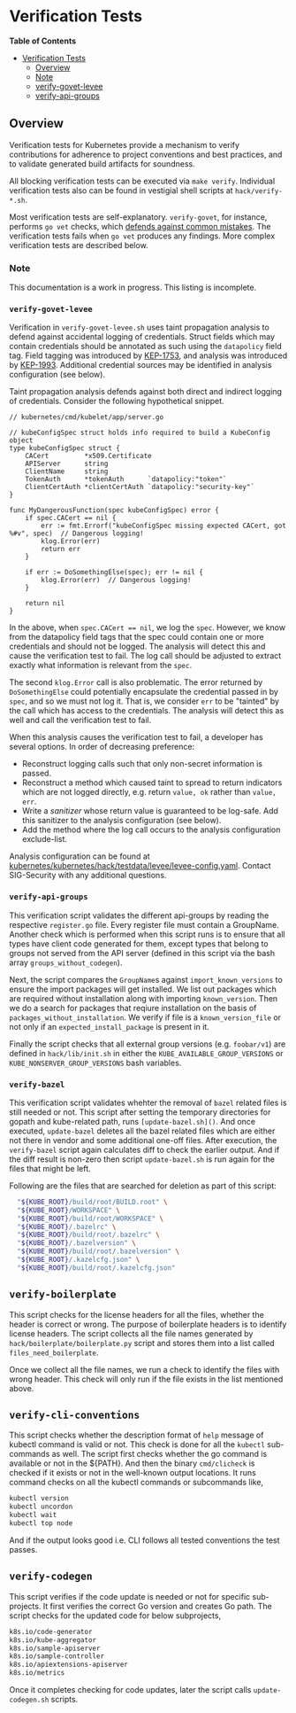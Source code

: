 # Verification Tests

**Table of Contents**

- [Verification Tests](#verification-tests)
  - [Overview](#overview)
  - [Note](#note)
  - [verify-govet-levee](#verify-govet-leve)
  - [verify-api-groups](#verify-api-groups)

## Overview

Verification tests for Kubernetes provide a mechanism to verify contributions for adherence to project conventions
and best practices, and to validate generated build artifacts for soundness.

All blocking verification tests can be executed via `make verify`.
Individual verification tests also can be found in vestigial shell scripts at `hack/verify-*.sh`.

Most verification tests are self-explanatory.
`verify-govet`, for instance, performs `go vet` checks, which [defends against common mistakes](https://golang.org/cmd/vet/).
The verification tests fails when `go vet` produces any findings.
More complex verification tests are described below.

### Note

This documentation is a work in progress.  This listing is incomplete.

### `verify-govet-levee`

Verification in `verify-govet-levee.sh` uses taint propagation analysis
to defend against accidental logging of credentials.
Struct fields which may contain credentials should be annotated as such using the `datapolicy` field tag.
Field tagging was introduced by [KEP-1753](https://github.com/kubernetes/enhancements/issues/1753), and analysis was introduced by [KEP-1993](https://github.com/kubernetes/enhancements/issues/1933).
Additional credential sources may be identified in analysis configuration (see below).

Taint propagation analysis defends against both direct and indirect logging of credentials.
Consider the following hypothetical snippet.

```golang
// kubernetes/cmd/kubelet/app/server.go

// kubeConfigSpec struct holds info required to build a KubeConfig object
type kubeConfigSpec struct {
	CACert         *x509.Certificate
	APIServer      string
	ClientName     string
	TokenAuth      *tokenAuth      `datapolicy:"token"`
	ClientCertAuth *clientCertAuth `datapolicy:"security-key"`
}

func MyDangerousFunction(spec kubeConfigSpec) error {
	if spec.CACert == nil {
		err := fmt.Errorf("kubeConfigSpec missing expected CACert, got %#v", spec)  // Dangerous logging!
		klog.Error(err)
		return err
	}
	
	if err := DoSomethingElse(spec); err != nil {
		klog.Error(err)  // Dangerous logging!
	}

	return nil
}
```

In the above, when `spec.CACert == nil`, we log the `spec`.
However, we know from the datapolicy field tags that the spec could contain one or more credentials and should not be logged.
The analysis will detect this and cause the verification test to fail.
The log call should be adjusted to extract exactly what information is relevant from the `spec`.

The second `klog.Error` call is also problematic.
The error returned by `DoSomethingElse` could potentially encapsulate the credential passed in by `spec`, and so we must not log it.
That is, we consider `err` to be "tainted" by the call which has access to the credentials.
The analysis will detect this as well and call the verification test to fail.

When this analysis causes the verification test to fail, a developer has several options.
In order of decreasing preference:
* Reconstruct logging calls such that only non-secret information is passed.
* Reconstruct a method which caused taint to spread to return indicators which are not logged directly, e.g. return `value, ok` rather than `value, err`.
* Write a *sanitizer* whose return value is guaranteed to be log-safe.  Add this sanitizer to the analysis configuration (see below).
* Add the method where the log call occurs to the analysis configuration exclude-list.

Analysis configuration can be found at [kubernetes/kubernetes/hack/testdata/levee/levee-config.yaml](https://github.com/kubernetes/kubernetes/blob/master/hack/testdata/levee/levee-config.yaml).
Contact SIG-Security with any additional questions.

### `verify-api-groups`

This verification script validates the different api-groups by reading
the respective `register.go` file. Every register file must contain a
GroupName.  Another check which is performed when this script runs is
to ensure that all types have client code generated for them, except
types that belong to groups not served from the API server (defined in
this script via the bash array `groups_without_codegen`).

Next, the script compares the `GroupName`s against
`import_known_versions` to ensure the import packages will get
installed. We list out packages which are required without
installation along with importing `known_version`. Then we do a search
for packages that reqiure installation on the basis of
`packages_without_installation`. We verify if file is a
`known_version_file` or not only if an `expected_install_package` is
present in it.

Finally the script checks that all external group versions
(e.g. `foobar/v1`) are defined in `hack/lib/init.sh` in either the
`KUBE_AVAILABLE_GROUP_VERSIONS` or `KUBE_NONSERVER_GROUP_VERSIONS`
bash variables.

### `verify-bazel`

This verification script validates whehter the removal of `bazel`
related files is still needed or not. This script after setting the
temporary directories for gopath and kube-related path, runs
`[update-bazel.sh]()`. And once executed, `update-bazel` deletes all
the bazel related files which are either not there in vendor and some
additional one-off files. After execution, the `verify-bazel` script
again calculates diff to check the earlier output. And if the diff
result is non-zero then script `update-bazel.sh` is run again for the
files that might be left.  

Following are the files that are searched for deletion as part of this
script:

```bash
  "${KUBE_ROOT}/build/root/BUILD.root" \
  "${KUBE_ROOT}/WORKSPACE" \
  "${KUBE_ROOT}/build/root/WORKSPACE" \
  "${KUBE_ROOT}/.bazelrc" \
  "${KUBE_ROOT}/build/root/.bazelrc" \
  "${KUBE_ROOT}/.bazelversion" \
  "${KUBE_ROOT}/build/root/.bazelversion" \
  "${KUBE_ROOT}/.kazelcfg.json" \
  "${KUBE_ROOT}/build/root/.kazelcfg.json"
```

## `verify-boilerplate`

This script checks for the license headers for all the files, whether
the header is correct or wrong. The purpose of boilerplate headers is
to identify license headers. The script collects all the file names
generated by `hack/boilerplate/boilerplate.py` script and stores them
into a list called `files_need_boilerplate`.

Once we collect all the file names, we run a check to identify the
files with wrong header. This check will only run if the file exists
in the list mentioned above.


## `verify-cli-conventions`

This script checks whether the description format of `help` message of
kubectl command is valid or not. This check is done for all the
`kubectl` sub-commands as well. The script first checks whether the go
command is available or not in the ${PATH}. And then the binary
`cmd/clicheck` is checked if it exists or not in the well-known output
locations. It runs command checks on all the kubectl commands or subcommands like,

```bash
kubectl version
kubectl uncordon
kubectl wait
kubectl top node
```

And if the output looks good i.e. CLI follows all tested conventions
the test passes.


## `verify-codegen`

This script verifies if the code update is needed or not for specific
sub-projects. It first verifies the correct Go version and creates Go
path. The script checks for the updated code for below subprojects,

```bash
k8s.io/code-generator
k8s.io/kube-aggregator
k8s.io/sample-apiserver
k8s.io/sample-controller
k8s.io/apiextensions-apiserver
k8s.io/metrics
```

Once it completes checking for code updates, later the script calls
`update-codegen.sh` scripts.
